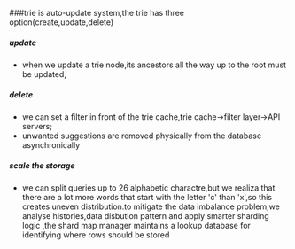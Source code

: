 ###trie is auto-update system,the trie has three option(create,update,delete)
##### update
* when we update a trie node,its ancestors all the way up to the root must be updated,
##### delete
* we can set a filter in front of the trie cache,trie cache->filter layer->API servers;
* unwanted suggestions are removed physically from the database asynchronically
##### scale the storage
* we can split queries up to 26 alphabetic charactre,but we realiza that there are a lot more words that start with the letter 'c' than 'x',so this creates uneven distribution.to mitigate the data imbalance problem,we analyse histories,data disbution pattern and apply smarter sharding logic ,the shard map manager maintains a lookup database for identifying where rows should be stored